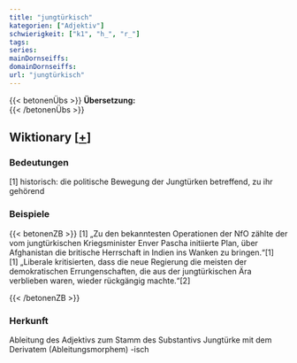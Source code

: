 ```yaml
---
title: "jungtürkisch"
kategorien: ["Adjektiv"]
schwierigkeit: ["k1", "h_", "r_"]
tags:
series:
mainDornseiffs:
domainDornseiffs:
url: "jungtürkisch"
---
```


{{< betonenÜbs >}}
**Übersetzung:**  
{{< /betonenÜbs >}}

## Wiktionary [[+](https://de.wiktionary.org/wiki/jungtürkisch)]

### Bedeutungen
[1] historisch: die politische Bewegung der Jungtürken betreffend, zu ihr gehörend  

### Beispiele
{{< betonenZB >}}
[1] „Zu den bekanntesten Operationen der NfO zählte der vom jungtürkischen Kriegsminister Enver Pascha initiierte Plan, über Afghanistan die britische Herrschaft in Indien ins Wanken zu bringen.“[1]  
[1] „Liberale kritisierten, dass die neue Regierung die meisten der demokratischen Errungenschaften, die aus der jungtürkischen Ära verblieben waren, wieder rückgängig machte.“[2]  

{{< /betonenZB >}}
### Herkunft
Ableitung des Adjektivs zum Stamm des Substantivs Jungtürke mit dem Derivatem (Ableitungsmorphem) -isch  


